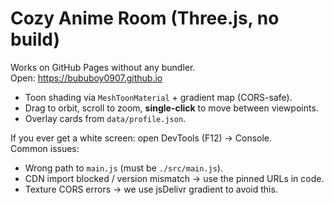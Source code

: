 # Cozy Anime Room (Three.js, no build)

Works on GitHub Pages without any bundler.  
Open: https://bububoy0907.github.io

- Toon shading via `MeshToonMaterial` + gradient map (CORS-safe).
- Drag to orbit, scroll to zoom, **single-click** to move between viewpoints.
- Overlay cards from `data/profile.json`.

If you ever get a white screen: open DevTools (F12) → Console.  
Common issues:
- Wrong path to `main.js` (must be `./src/main.js`).
- CDN import blocked / version mismatch → use the pinned URLs in code.
- Texture CORS errors → we use jsDelivr gradient to avoid this.
